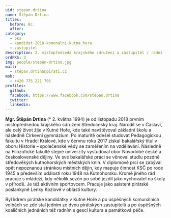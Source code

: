 ```yaml
---
uid: stepan.drtina
name: Štěpán Drtina
titles:
  before: Bc.
  after: 
category:
  - pks
  - kandidat-2018-komunalni-kutna_hora
  - zastupitel
description: 2. místopředseda krajského sdružení a zastupitel / radní - Kutná Hora
ordPKS: 3
img: people/stepan-drtina.jpg
mail:
  - stepan.drtina@pirati.cz
mob:
  - +420 775 221 705
profiles:
  github:
  facebook: https://www.facebook.com/stepan.drtina
  twitter: 
  linkedin:
---
```


**Mgr. Štěpán Drtina** (* 2. května 1994) je od listopadu 2018 prvním místopředsedou krajského sdružení Středočeský kraj. Narodil se v Čáslavi, ale celý život žije v Kutné Hoře, kde také navštěvoval základní školu a následně Církevní gymnázium. Po maturitě odešel studovat Pedagogickou fakultu v Hradci Králové, kde v červnu roku 2017 získal bakalářský titul v oboru Historie – společenské vědy se zaměřením na vzdělávání. Následně na Filozofické fakultě stejné univerzity vystudoval obor Novodobé české a československé dějiny. Ve své bakalářské práci se věnoval studiu pozdně středověkých kutnohorských městských knih. V diplomové prci se zabýval opět nepoznanou stránkou místních dějin, kdy mapuje činnost KSČ po roce 1945 a především události roku 1948 na Kutnohorsku. Kromě jiného rád pracuje s mládeží, kdy několik sezón po sobě jezdil jako vychovatel na školy v přírodě. Je též aktivním sportovcem. Pracuje jako asistent pirátské poslankyně Lenky Kozlové v oblasti kultury.

Byl lídrem pirátské kandidátky v Kutné Hoře a po úspěšných komunálních volbách se zde stal jedním ze dvou pirátských zastupitelů a po úspěšných koaličních jednáních též radním s gescí kultura a památková péče.

